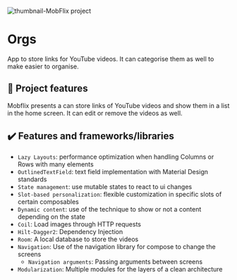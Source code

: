 ![thumbnail-MobFlix project](https://user-images.githubusercontent.com/31722494/199958905-6a76c018-1759-4a76-ac3d-e924b9068ee3.png)


# Orgs

App to store links for YouTube videos. It can categorise them as well to make easier to organise.
## 🔨 Project features

Mobflix presents a can store links of YouTube videos and show them in a list in the home screen.
It can edit or remove the videos as well.

## ✔️ Features and frameworks/libraries

- `Lazy Layouts`: performance optimization when handling Columns or Rows with many elements
- `OutlinedTextField`: text field implementation with Material Design standards
- `State management`: use mutable states to react to ui changes
- `Slot-based personalization`: flexible customization in specific slots of certain composables
- `Dynamic content`: use of the technique to show or not a content depending on the state
- `Coil`: Load images through HTTP requests
- `Hilt-Dagger2`: Dependency Injection
- `Room`: A local database to store the videos
- `Navigation`: Use of the navigation library for compose to change the screens
  - `Navigation arguments`: Passing arguments between screens
- `Modularization`: Multiple modules for the layers of a clean architecture
